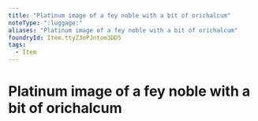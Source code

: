 ```yaml
---
title: "Platinum image of a fey noble with a bit of orichalcum"
noteType: ":luggage:"
aliases: "Platinum image of a fey noble with a bit of orichalcum"
foundryId: Item.ttyZ3oPJntom3DD5
tags:
  - Item
---
```


# Platinum image of a fey noble with a bit of orichalcum
